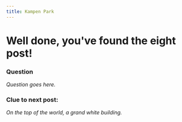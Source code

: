 ```yaml
---
title: Kampen Park
---
```


#  Well done, you've found the eight post!

### Question
_Question goes here._

### Clue to next post:
_On the top of the world, a grand white building._
